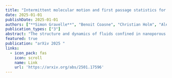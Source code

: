 ```yaml
---
title: "Intermittent molecular motion and first passage statistics for the NMR relaxation of confined water"
date: 2025-01-01
publishDate: 2025-01-01
authors: ["**Simon Gravelle**", "Benoit Coasne", "Christian Holm", "Alexander Schlaich"]
publication_types: ["3"]
abstract: "The structure and dynamics of fluids confined in nanoporous media differ from those in bulk, which can be probed using NMR relaxation measurements. We here show, using atomistic molecular dynamics simulations of water in a slit nanopore, that the behavior of the NMR relaxation rate, R1, with varying surface interaction and confinement strength can be estimated from the exchange statistics of fluid molecules between the adsorbed surface layer and the bulk region, where molecules undergo intermittent dynamics. We employ first return passage time calculations to quantify the molecular exchange statistics, thereby linking microscopic parameters of the confined fluid-such as adsorption time, pore size, and diffusion coefficient-to the NMR relaxation rate. This approach allows to predict and interpret the molecular relaxation of fluids at interfaces using merely concepts of statistical mechanics and can be generalized to closed and open geometries."
featured: true
publication: "arXiv 2025 "
links:
  - icon_pack: fas
    icon: scroll
    name: Link
    url: 'https://arxiv.org/abs/2501.17596'
---
```

